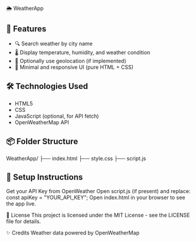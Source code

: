  🌦️ WeatherApp

## 🚀 Features

- 🔍 Search weather by city name  
- 🌡️ Display temperature, humidity, and weather condition
- 📍 Optionally use geolocation (if implemented)
- 🧼 Minimal and responsive UI (pure HTML + CSS)

## 🛠️ Technologies Used
- HTML5
- CSS  
- JavaScript (optional, for API fetch)
- OpenWeatherMap API

## 📦 Folder Structure

WeatherApp/
├── index.html
├── style.css
├── script.js

## 🔧 Setup Instructions
Get your API Key from OpenWeather
Open script.js (if present) and replace:
const apiKey = "YOUR_API_KEY";
Open index.html in your browser to see the app live.

📄 License
This project is licensed under the MIT License - see the LICENSE file for details.

✨ Credits
Weather data powered by OpenWeatherMap
